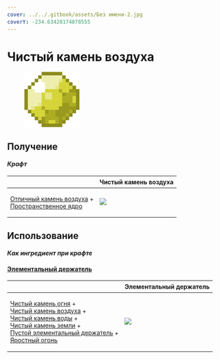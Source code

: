 ```yaml
---
cover: ../../.gitbook/assets/Без имени-2.jpg
coverY: -234.63428174878555
---
```


# Чистый камень воздуха

<figure><img src="../../.gitbook/assets/pristine_air_gem_128.png" alt=""><figcaption></figcaption></figure>

## Получение

#### _Крафт_

| ㅤ                                                                                                                       |  Чистый камень воздуха                            |
| ----------------------------------------------------------------------------------------------------------------------- | ------------------------------------------------- |
| <p><a href="fine_air_gem.md">Отличный камень воздуха</a> +<br><a href="spawner_seeker.md">Пространственное ядро</a></p> | ![](../../.gitbook/assets/pristine\_air\_gem.png) |

## Использование

#### _Как ингредиент при крафте_

#### [Элементальный держатель](pure_element_holder.md)

| ㅤ                                                                                                                                                                                                                                                                                                                                                                               |  Элементальный держатель                             |
| ------------------------------------------------------------------------------------------------------------------------------------------------------------------------------------------------------------------------------------------------------------------------------------------------------------------------------------------------------------------------------- | ---------------------------------------------------- |
| <p><a href="pristine_fire_gem.md">Чистый камень огня</a> +<br><a href="pristine_air_gem.md">Чистый камень воздуха</a> +<br><a href="pristine_water_gem.md">Чистый камень воды</a> +<br><a href="pristine_earth_gem.md">Чистый камень земли</a> +<br><a href="pure_element_holder_core.md">Пустой элементальный держатель</a> +<br><a href="fury_fire.md">Яростный огонь</a></p> | ![](../../.gitbook/assets/pure\_element\_holder.png) |

